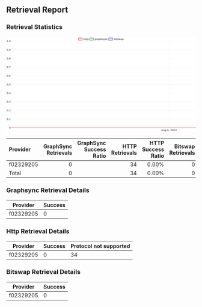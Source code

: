 ## Retrieval Report
### Retrieval Statistics
<img src="https://raw.githubusercontent.com/data-preservation-programs/filplus-checker-assets/main/filecoin-project/filecoin-plus-large-datasets/issues/2038/1691910858345.png"/>

| Provider  | GraphSync Retrievals | GraphSync Success Ratio | HTTP Retrievals | HTTP Success Ratio | Bitswap Retrievals | Bitswap Success Ratio |
| :-------- | -------------------: | ----------------------: | --------------: | -----------------: | -----------------: | --------------------: |
| f02329205 |                    0 |                         |              34 |              0.00% |                  0 |                       |
| Total     |                    0 |                         |              34 |              0.00% |                  0 |                       |

### Graphsync Retrieval Details
| Provider  | Success |
| --------- | ------- |
| f02329205 | 0       |

### Http Retrieval Details
| Provider  | Success | Protocol not supported |
| --------- | ------- | ---------------------- |
| f02329205 | 0       | 34                     |

### Bitswap Retrieval Details
| Provider  | Success |
| --------- | ------- |
| f02329205 | 0       |
